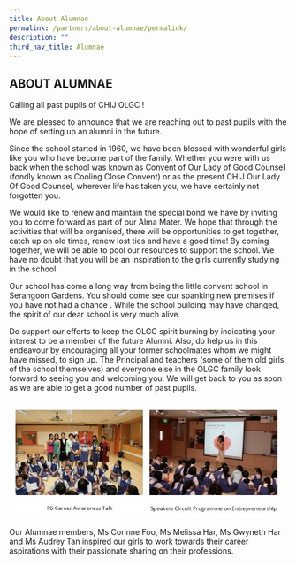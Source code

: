 ```yaml
---
title: About Alumnae
permalink: /partners/about-alumnae/permalink/
description: ""
third_nav_title: Alumnae
---
```

## ABOUT ALUMNAE


Calling all past pupils of CHIJ OLGC !

We are pleased to announce that we are reaching out to past pupils with the hope of setting up an alumni in the future.

Since the school started in 1960, we have been blessed with wonderful girls like you who have become part of the family. Whether you were with us back when the school was known as Convent of Our Lady of Good Counsel (fondly known as Cooling Close Convent) or as the present CHIJ Our Lady Of Good Counsel, wherever life has taken you, we have certainly not forgotten you.

We would like to renew and maintain the special bond we have by inviting you to come forward as part of our Alma Mater. We hope that through the activities that will be organised, there will be opportunities to get together, catch up on old times, renew lost ties and have a good time! By coming together, we will be able to pool our resources to support the school. We have no doubt that you will be an inspiration to the girls currently studying in the school.

Our school has come a long way from being the little convent school in Serangoon Gardens. You should come see our spanking new premises if you have not had a chance . While the school building may have changed, the spirit of our dear school is very much alive.

Do support our efforts to keep the OLGC spirit burning by indicating your interest to be a member of the future Alumni. Also, do help us in this endeavour by encouraging all your former schoolmates whom we might have missed, to sign up. The Principal and teachers (some of them old girls of the school themselves) and everyone else in the OLGC family look forward to seeing you and welcoming you. We will get back to you as soon as we are able to get a good number of past pupils.

![](/images/About_Alumnae-p6career%20awareness_SpeakersCircuit.jpg)


Our Alumnae members, Ms Corinne Foo, Ms Melissa Har, Ms Gwyneth Har and Ms Audrey Tan inspired our girls to work towards their career aspirations with their passionate sharing on their professions.